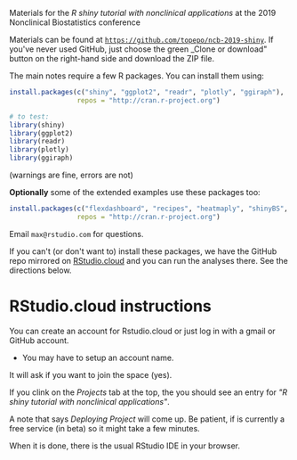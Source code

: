 Materials for the _R shiny tutorial with nonclinical applications_ at the 2019 Nonclinical Biostatistics conference

Materials can be found at [`https://github.com/topepo/ncb-2019-shiny`](https://github.com/topepo/ncb-2019-shiny). If you've never used GitHub, just choose the green _Clone or download" button on the right-hand side and download the ZIP file. 

The main notes require a few R packages. You can install them using:

```r
install.packages(c("shiny", "ggplot2", "readr", "plotly", "ggiraph"), 
                 repos = "http://cran.r-project.org")

# to test:
library(shiny)
library(ggplot2)
library(readr)
library(plotly)
library(ggiraph)
```

(warnings are fine, errors are not)

**Optionally** some of the extended examples use these packages too:

```r
install.packages(c("flexdashboard", "recipes", "heatmaply", "shinyBS", "yardstick"), 
                 repos = "http://cran.r-project.org")
```

Email `max@rstudio.com` for questions. 

If you can't (or don't want to) install these packages, we have the GitHub repo mirrored on [RStudio.cloud](https://rstudio.cloud/spaces/18814/join?access_code=lAd0GV2qZWLVW9g2Z4fpXqBt9XD2%2F2mGkQDIKL%2B0) and you can run the analyses there. See the directions below. 


# RStudio.cloud instructions

You can create an account for Rstudio.cloud or just log in with a gmail or GitHub account. 

 - You may have to setup an account name. 

It will ask if you want to join the space (yes).

If you clink on the _Projects_ tab at the top, the you should see an entry for _"R shiny tutorial with nonclinical applications"_. 

A note that says _Deploying Project_ will come up. Be patient, if is currently a free service (in beta) so it might take a few minutes. 

When it is done, there is the usual RStudio IDE in your browser. 

